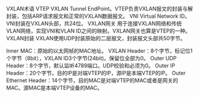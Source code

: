 VXLAN术语
VTEP
VXLAN Tunnel EndPoint。VTEP负责VXLAN报文的封装与解封装，包括ARP请求报文和正常的VXLAN数据报文。
VNI
Virtual Network ID。VNI封装在VXLAN头部，共24位。
VXLAN网关
用于连接VXLAN网络和传统VLAN网络，实现VNI和VLAN ID之间的映射。VXLAN网关也算是VTEP的一种。
VXLAN封装
VXLAN使用UDP封装原始的二层报文，封装报文头部共50字节。

Inner MAC：原始的以太网帧的MAC地址。
VXLAN Header：8个字节，标记位1个字节（8bit），VXLAN ID3个字节(24bit)。保留位全部为0。
Outer UDP Header：8个字节，默认监听4789端口。UDP校验和必须为0。
Outer IP Header：20个字节，目的IP是对端VTEP的IP，源IP是本端VTEP的IP。
Outer Ethernet Header：14个字节，目的MAC是对端VTEP的MAC或者是网关的MAC。源MAC是本端VTEP设备的MAC。